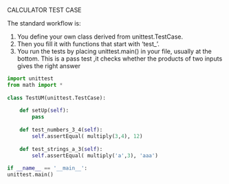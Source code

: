CALCULATOR TEST CASE

The standard workflow is:
1. You define your own class derived from unittest.TestCase.
2. Then you fill it with functions that start with ‘test_’.
3. You run the tests by placing unittest.main() in your file, usually at the bottom.
This is a pass test ,it checks whether the products of two inputs gives the right answer

```python
import unittest
from math import *
 
class TestUM(unittest.TestCase):
 
    def setUp(self):
        pass
 
    def test_numbers_3_4(self):
        self.assertEqual( multiply(3,4), 12)
 
    def test_strings_a_3(self):
        self.assertEqual( multiply('a',3), 'aaa')
 
if __name__ == '__main__':
unittest.main()
```

